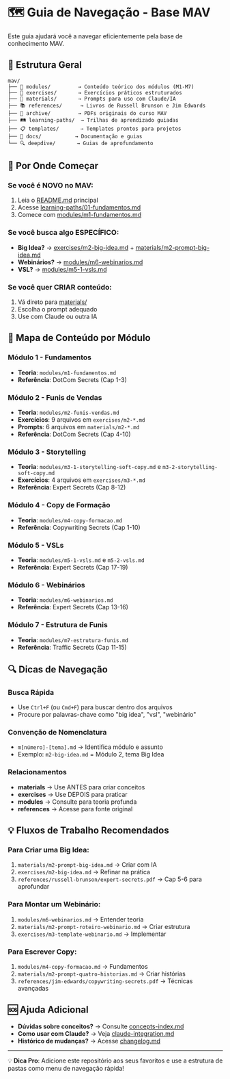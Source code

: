 # 🗺️ Guia de Navegação - Base MAV

Este guia ajudará você a navegar eficientemente pela base de conhecimento MAV.

## 🎯 Estrutura Geral

```
mav/
├── 📖 modules/         → Conteúdo teórico dos módulos (M1-M7)
├── 🎯 exercises/       → Exercícios práticos estruturados
├── 🤖 materials/       → Prompts para uso com Claude/IA
├── 📚 references/      → Livros de Russell Brunson e Jim Edwards
├── 📄 archive/         → PDFs originais do curso MAV
├── 🛤️ learning-paths/  → Trilhas de aprendizado guiadas
├── 📋 templates/       → Templates prontos para projetos
├── 📑 docs/           → Documentação e guias
└── 🔍 deepdive/       → Guias de aprofundamento

```

## 🚀 Por Onde Começar

### Se você é NOVO no MAV:
1. Leia o [README.md](../README.md) principal
2. Acesse [learning-paths/01-fundamentos.md](../learning-paths/01-fundamentos.md)
3. Comece com [modules/m1-fundamentos.md](../modules/m1-fundamentos.md)

### Se você busca algo ESPECÍFICO:
- **Big Idea?** → [exercises/m2-big-idea.md](../exercises/m2-big-idea.md) + [materials/m2-prompt-big-idea.md](../materials/m2-prompt-big-idea.md)
- **Webinários?** → [modules/m6-webinarios.md](../modules/m6-webinarios.md)
- **VSL?** → [modules/m5-1-vsls.md](../modules/m5-1-vsls.md)

### Se você quer CRIAR conteúdo:
1. Vá direto para [materials/](../materials/)
2. Escolha o prompt adequado
3. Use com Claude ou outra IA

## 📍 Mapa de Conteúdo por Módulo

### Módulo 1 - Fundamentos
- **Teoria**: `modules/m1-fundamentos.md`
- **Referência**: DotCom Secrets (Cap 1-3)

### Módulo 2 - Funis de Vendas
- **Teoria**: `modules/m2-funis-vendas.md`
- **Exercícios**: 9 arquivos em `exercises/m2-*.md`
- **Prompts**: 6 arquivos em `materials/m2-*.md`
- **Referência**: DotCom Secrets (Cap 4-10)

### Módulo 3 - Storytelling
- **Teoria**: `modules/m3-1-storytelling-soft-copy.md` e `m3-2-storytelling-soft-copy.md`
- **Exercícios**: 4 arquivos em `exercises/m3-*.md`
- **Referência**: Expert Secrets (Cap 8-12)

### Módulo 4 - Copy de Formação
- **Teoria**: `modules/m4-copy-formacao.md`
- **Referência**: Copywriting Secrets (Cap 1-10)

### Módulo 5 - VSLs
- **Teoria**: `modules/m5-1-vsls.md` e `m5-2-vsls.md`
- **Referência**: Expert Secrets (Cap 17-19)

### Módulo 6 - Webinários
- **Teoria**: `modules/m6-webinarios.md`
- **Referência**: Expert Secrets (Cap 13-16)

### Módulo 7 - Estrutura de Funis
- **Teoria**: `modules/m7-estrutura-funis.md`
- **Referência**: Traffic Secrets (Cap 11-15)

## 🔍 Dicas de Navegação

### Busca Rápida
- Use `Ctrl+F` (ou `Cmd+F`) para buscar dentro dos arquivos
- Procure por palavras-chave como "big idea", "vsl", "webinário"

### Convenção de Nomenclatura
- `m[número]-[tema].md` → Identifica módulo e assunto
- Exemplo: `m2-big-idea.md` = Módulo 2, tema Big Idea

### Relacionamentos
- **materials** → Use ANTES para criar conceitos
- **exercises** → Use DEPOIS para praticar
- **modules** → Consulte para teoria profunda
- **references** → Acesse para fonte original

## 💡 Fluxos de Trabalho Recomendados

### Para Criar uma Big Idea:
1. `materials/m2-prompt-big-idea.md` → Criar com IA
2. `exercises/m2-big-idea.md` → Refinar na prática
3. `references/russell-brunson/expert-secrets.pdf` → Cap 5-6 para aprofundar

### Para Montar um Webinário:
1. `modules/m6-webinarios.md` → Entender teoria
2. `materials/m2-prompt-roteiro-webinario.md` → Criar estrutura
3. `exercises/m3-template-webinario.md` → Implementar

### Para Escrever Copy:
1. `modules/m4-copy-formacao.md` → Fundamentos
2. `materials/m2-prompt-quatro-historias.md` → Criar histórias
3. `references/jim-edwards/copywriting-secrets.pdf` → Técnicas avançadas

## 🆘 Ajuda Adicional

- **Dúvidas sobre conceitos?** → Consulte [concepts-index.md](./concepts-index.md)
- **Como usar com Claude?** → Veja [claude-integration.md](./claude-integration.md)
- **Histórico de mudanças?** → Acesse [changelog.md](./changelog.md)

---

💡 **Dica Pro**: Adicione este repositório aos seus favoritos e use a estrutura de pastas como menu de navegação rápida!